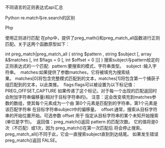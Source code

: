 不同语言的正则表达式api汇总



Python
re.match与re.search的区别

Php

使用正则进行匹配
在php中，提供了preg_math()和preg_match_all函数进行正则匹配。关于这两个函数原型如下：

int preg_match|preg_match_all ( string $pattern , string $subject [, array &$matches [, int $flags = 0 [, int $offset = 0 ]]] )
搜索subject与pattern给定的正则表达式的一个匹配. 
pattern:要搜索的模式，字符串类型。 
subject :输入字符串。 
matches:如果提供了参数matches，它将被填充为搜索结果。 matches[0]将包含完整模式匹配到的文本，matches[1]将包含第一个捕获子组匹配到的文本，以此类推。 
flags:flags可以被设置为以下标记值：PREG_OFFSET_CAPTURE 如果传递了这个标记，对于每一个出现的匹配返回时会附加字符串偏移量(相对于目标字符串的)。 注意：这会改变填充到matches参数的数组，使其每个元素成为一个由 第0个元素是匹配到的字符串，第1个元素是该匹配字符串 在目标字符串subject中的偏移量。 
offset:通常，搜索从目标字符串的开始位置开始。可选参数 offset 用于 指定从目标字符串的某个未知开始搜索(单位是字节)。 
返回值：preg_match()返回 pattern 的匹配次数。 它的值将是0次（不匹配）或1次，因为 preg_match()在第一次匹配后 将会停止搜索。 preg_match_all()不同于此，它会一直搜索subject直到到达结尾。 如果发生错误 preg_match()返回 FALSE。

